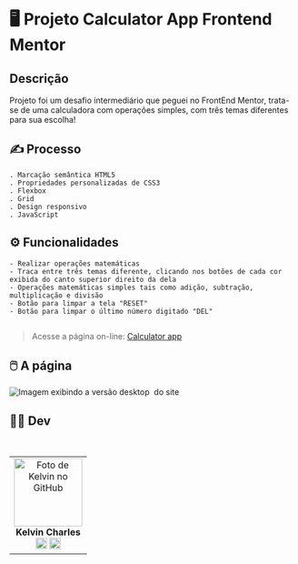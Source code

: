 # 🖥️ Projeto Calculator App Frontend Mentor

## Descrição

Projeto foi um desafio intermediário que peguei no FrontEnd Mentor, trata-se de uma calculadora com operações simples, com três temas diferentes para sua escolha!

## ✍️ Processo

    . Marcação semântica HTML5
    . Propriedades personalizadas de CSS3
    . Flexbox
    . Grid
    . Design responsivo
    . JavaScript



## ⚙ Funcionalidades

    - Realizar operações matemáticas
    - Traca entre três temas diferente, clicando nos botões de cada cor exibida do canto superior direito da dela
    - Operações matemáticas simples tais como adição, subtração, multiplicação e divisão
    - Botão para limpar a tela "RESET"
    - Botão para limpar o último número digitado "DEL"
         

> Acesse a página on-line: <a href="" target=_blank> Calculator app </a>

## 🖱️ A página

<img src="src/design/gif.gif" alt="Imagem exibindo a versão desktop  do site">

## 👩‍💻 Dev

<table align="center">
    <tr>  
        <td align="center">
            <div>
                <img src="https://avatars.githubusercontent.com/u/110488969?v=4"width="120px;" alt="Foto de Kelvin no GitHub"/><br>
                    <b> Kelvin Charles </b><br>
                        <a href="https://www.linkedin.com/in/kelvin-charles/" alt="Linkedin"><img src="https://img.shields.io/badge/LinkedIn-0077B5?style=for-the-badge&logo=linkedin&logoColor=white" height="20"></a>
                        <a href="https://github.com/kelvincharlesdev" alt="GitHub"><img src="https://img.shields.io/badge/GitHub-100000?style=for-the-badge&logo=github&logoColor=white" height="20"></a>
            </div>
        </td>
    </tr>
</table>
